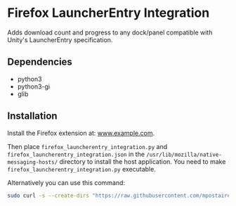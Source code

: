# Firefox LauncherEntry Integration

Adds download count and progress to any dock/panel compatible with Unity's LauncherEntry specification.

## Dependencies

- python3
- python3-gi
- glib

## Installation

Install the Firefox extension at: www.example.com.

Then place `firefox_launcherentry_integration.py` and `firefox_launcherentry_integration.json` in the `/usr/lib/mozilla/native-messaging-hosts/` directory to install the host application. You need to make `firefox_launcherentry_integration.py` executable.

Alternatively you can use this command:

```bash
sudo curl -s --create-dirs "https://raw.githubusercontent.com/mpostaire/firefox-launcherentry-integration/master/app/firefox_launcherentry_integration.{py,json}" -o "/usr/lib/mozilla/native-messaging-hosts/firefox_launcherentry_integration.#1" && sudo chmod +x /usr/lib/mozilla/native-messaging-hosts/firefox_launcherentry_integration.py
```
